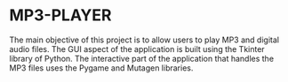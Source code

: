 # MP3-PLAYER

The main objective of this project is to allow users to play MP3 and digital audio files. The GUI aspect of the application is built using the Tkinter library of Python. The interactive part of the application that handles the MP3 files uses the Pygame and Mutagen libraries.
